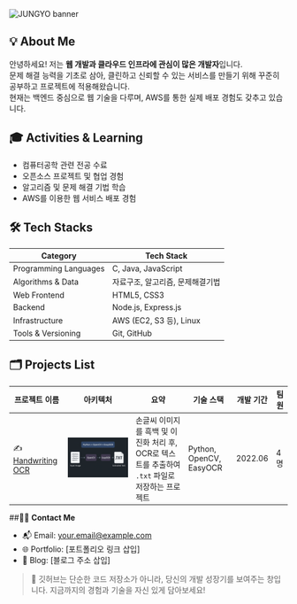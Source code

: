<img src="https://capsule-render.vercel.app/api?type=waving&color=0:C9A9F2,100:98C8F8&height=180&text=JUNGYO's%20github🛫&animation=twinkling&fontColor=ffffff&fontSize=45" alt="JUNGYO banner" />



## 💡 **About Me**  

안녕하세요! 저는 **웹 개발과 클라우드 인프라에 관심이 많은 개발자**입니다.  
문제 해결 능력을 기초로 삼아, 클린하고 신뢰할 수 있는 서비스를 만들기 위해 꾸준히 공부하고 프로젝트에 적용해왔습니다.  
현재는 백엔드 중심으로 웹 기술을 다루며, AWS를 통한 실제 배포 경험도 갖추고 있습니다.


## 🎓 **Activities & Learning**  

- 컴퓨터공학 관련 전공 수료  
- 오픈소스 프로젝트 및 협업 경험  
- 알고리즘 및 문제 해결 기법 학습  
- AWS를 이용한 웹 서비스 배포 경험



## 🛠️ **Tech Stacks**

| Category               | Tech Stack                                                    |
|------------------------|----------------------------------------------------------------|
| Programming Languages  | C, Java, JavaScript                                            |
| Algorithms & Data      | 자료구조, 알고리즘, 문제해결기법                              |
| Web Frontend           | HTML5, CSS3                                                    |
| Backend                | Node.js, Express.js                                            |
| Infrastructure         | AWS (EC2, S3 등), Linux                                        |
| Tools & Versioning     | Git, GitHub                                                    |



## 🗂️ **Projects List**

| 프로젝트 이름 | 아키텍처 | 요약 | 기술 스택 | 개발 기간 | 팀원 |
|---------------|-----------|------|------------|------------|------|
| ✍️ [Handwriting OCR](https://github.com/HA-HYUN/Wedge-Potato) | ![OCR Architecture](https://github.com/JungyoYang/JungyoYang/blob/main/assets/ocr_architecture.png?raw=true) | 손글씨 이미지를 흑백 및 이진화 처리 후, OCR로 텍스트를 추출하여 `.txt` 파일로 저장하는 프로젝트 | Python, OpenCV, EasyOCR | 2022.06 | 4명 |





##🧑‍💻 **Contact Me**
- 📬 Email: your.email@example.com  
- 🌐 Portfolio: [포트폴리오 링크 삽입]  
- 📝 Blog: [블로그 주소 삽입]



> 💬 깃허브는 단순한 코드 저장소가 아니라, 당신의 개발 성장기를 보여주는 창입니다. 지금까지의 경험과 기술을 자신 있게 담아보세요!
